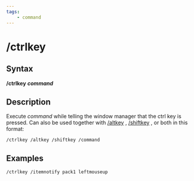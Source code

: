```yaml
---
tags:
    - command
---
```

# /ctrlkey

## Syntax

**/ctrlkey** _**command**_

## Description

Execute _command_ while telling the window manager that the ctrl key is pressed. Can also be used together with [/altkey](altkey.md) , [/shiftkey](shiftkey.md) , or both in this format:

```text
/ctrlkey /altkey /shiftkey /command
```

## Examples

```text
/ctrlkey /itemnotify pack1 leftmouseup
```

